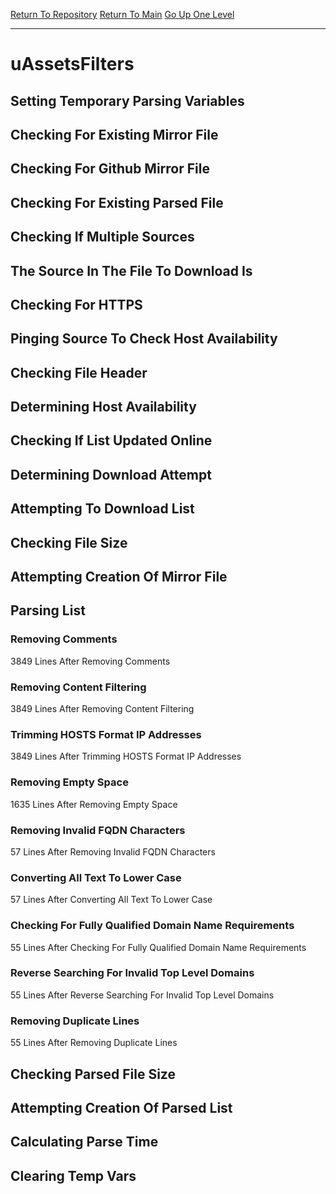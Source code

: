 [Return To Repository](https://github.com/deathbybandaid/piholeparser/)
[Return To Main](https://github.com/deathbybandaid/piholeparser/blob/master/RecentRunLogs/Mainlog.md)
[Go Up One Level](https://github.com/deathbybandaid/piholeparser/blob/master/RecentRunLogs/TopLevelScripts/30-Processing-Blacklists.md)
____________________________________
# uAssetsFilters
## Setting Temporary Parsing Variables
## Checking For Existing Mirror File
## Checking For Github Mirror File
## Checking For Existing Parsed File
## Checking If Multiple Sources
## The Source In The File To Download Is
## Checking For HTTPS
## Pinging Source To Check Host Availability
## Checking File Header
## Determining Host Availability
## Checking If List Updated Online
## Determining Download Attempt
## Attempting To Download List
## Checking File Size
## Attempting Creation Of Mirror File
## Parsing List
### Removing Comments
3849 Lines After Removing Comments
### Removing Content Filtering
3849 Lines After Removing Content Filtering
### Trimming HOSTS Format IP Addresses
3849 Lines After Trimming HOSTS Format IP Addresses
### Removing Empty Space
1635 Lines After Removing Empty Space
### Removing Invalid FQDN Characters
57 Lines After Removing Invalid FQDN Characters
### Converting All Text To Lower Case
57 Lines After Converting All Text To Lower Case
### Checking For Fully Qualified Domain Name Requirements
55 Lines After Checking For Fully Qualified Domain Name Requirements
### Reverse Searching For Invalid Top Level Domains
55 Lines After Reverse Searching For Invalid Top Level Domains
### Removing Duplicate Lines
55 Lines After Removing Duplicate Lines
## Checking Parsed File Size
## Attempting Creation Of Parsed List
## Calculating Parse Time
## Clearing Temp Vars
